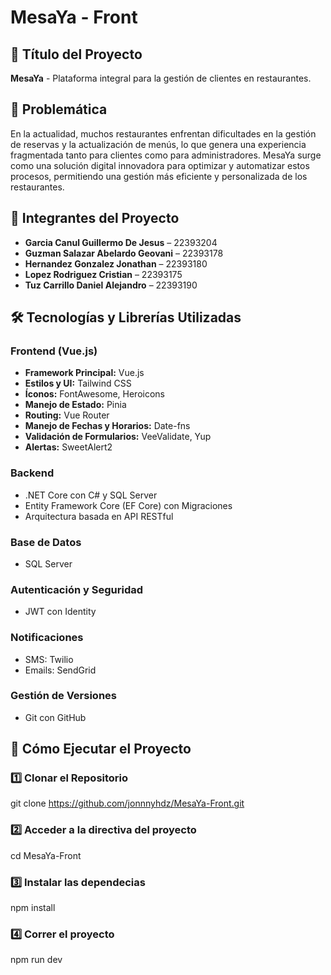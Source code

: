 # MesaYa - Front

## 📌 Título del Proyecto
**MesaYa** - Plataforma integral para la gestión de clientes en restaurantes.

## 📖 Problemática
En la actualidad, muchos restaurantes enfrentan dificultades en la gestión de reservas y la actualización de menús, lo que genera una experiencia fragmentada tanto para clientes como para administradores. MesaYa surge como una solución digital innovadora para optimizar y automatizar estos procesos, permitiendo una gestión más eficiente y personalizada de los restaurantes.

## 👥 Integrantes del Proyecto
- **Garcia Canul Guillermo De Jesus** – 22393204
- **Guzman Salazar Abelardo Geovani** – 22393178
- **Hernandez Gonzalez Jonathan** – 22393180
- **Lopez Rodriguez Cristian** – 22393175
- **Tuz Carrillo Daniel Alejandro** – 22393190

## 🛠️ Tecnologías y Librerías Utilizadas
### **Frontend (Vue.js)**
- **Framework Principal:** Vue.js
- **Estilos y UI:** Tailwind CSS
- **Íconos:** FontAwesome, Heroicons
- **Manejo de Estado:** Pinia
- **Routing:** Vue Router
- **Manejo de Fechas y Horarios:** Date-fns
- **Validación de Formularios:** VeeValidate, Yup
- **Alertas:** SweetAlert2

### **Backend**
- .NET Core con C# y SQL Server
- Entity Framework Core (EF Core) con Migraciones
- Arquitectura basada en API RESTful

### **Base de Datos**
- SQL Server

### **Autenticación y Seguridad**
- JWT con Identity

### **Notificaciones**
- SMS: Twilio
- Emails: SendGrid

### **Gestión de Versiones**
- Git con GitHub

## 🚀 Cómo Ejecutar el Proyecto

### **1️⃣ Clonar el Repositorio**
git clone https://github.com/jonnnyhdz/MesaYa-Front.git
### **2️⃣ Acceder a la directiva del proyecto**
cd MesaYa-Front
### **3️⃣ Instalar las dependecias**
npm install
### **4️⃣ Correr el proyecto**
npm run dev